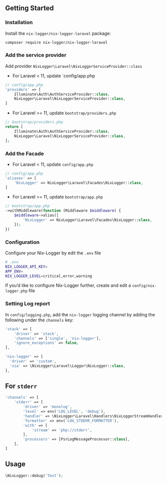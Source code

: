 ## Getting Started

### Installation
Install the `nix-logger/nix-logger-laravel` package:

```bash
composer require nix-logger/nix-logger-laravel
```
### Add the service provider 
Add provider `NixLogger\Laravel\NixLoggerServiceProvider::class`
- For Laravel < 11, update `config/app.php
```php
// config/app.php
'providers' => [
    Illuminate\Auth\AuthServiceProvider::class,
    NixLogger\Laravel\NixLoggerServiceProvider::class,
]
```
- For Laravel >= 11, update `bootstrap/providers.php`
```php
// bootstrap/providers.php
return [
    Illuminate\Auth\AuthServiceProvider::class,
    NixLogger\Laravel\NixLoggerServiceProvider::class,
];
```

### Add the Facade
- For Laravel < 11, update `config/app.php`
```php
// config/app.php
'aliases' => [
    'NixLogger' => NixLogger\Laravel\Facades\NixLogger::class,
]
```
- For Laravel >= 11, update `bootstrap/app.php`
```php
// bootstrap/app.php
->withMiddleware(function (Middleware $middleware) {
    $middleware->alias([
        'NixLogger' => NixLogger\Laravel\Facades\NixLogger::class,
    ]);
})
```


### Configuration
Configure your Nix-Logger by edit the `.env` file
```bash
# .env
NIX_LOGGER_API_KEY=
APP_ENV=
NIX_LOGGER_LEVEL=critical,error,warning
```
If you’d like to configure Nix-Logger further, create and edit a `config/nix-logger.php` file



### Setting Log report
In `config/logging.php`, add the `nix-logger` logging channel by adding the following under the `channels` key:
```php
'stack' => [
    'driver' => 'stack',
    'channels' => ['single', 'nix-logger'],
    'ignore_exceptions' => false,
],

'nix-logger' => [
  'driver' => 'custom',
  'via' => \NixLogger\Laravel\Logger\NixLogger::class,
],
```

## For `stderr`
```php
'channels' => [
    'stderr' => [
        'driver' => 'monolog',
        'level' => env('LOG_LEVEL', 'debug'),
        'handler' => \NixLogger\Laravel\Handlers\NixLoggerStreamHandler::class,
        'formatter' => env('LOG_STDERR_FORMATTER'),
        'with' => [
            'stream' => 'php://stderr',
        ],
        'processors' => [PsrLogMessageProcessor::class],
    ],
]
```


## Usage
```php
\NixLogger::debug('Test');
```
